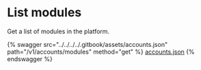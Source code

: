 # List modules

Get a list of modules in the platform.

{% swagger src="../../../../.gitbook/assets/accounts.json" path="/v1/accounts/modules" method="get" %}
[accounts.json](../../../../.gitbook/assets/accounts.json)
{% endswagger %}
